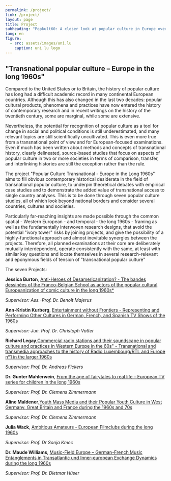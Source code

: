 ```yaml
---
permalink: /project/
link: /project/
layout: page
title: Project
subheading: "Popkult60: A closer look at popular culture in Europe over the long decade of the 1960s"
lang: en
figure:
  - src: assets/images/uni.lu
    caption: uni lu logo
---
```


## "Transnational popular culture – Europe in the long 1960s"
<!-- more -->

Compared to the United States or to Britain, the history of popular culture has long had a difficult academic record in many continental European countries. Although this has also changed in the last two decades: popular cultural products, phenomena and practices have now entered the history of contemporary research and in recent writings on the history of the twentieth century, some are marginal, while some are extensive.

Nevertheless, the potential for recognition of popular culture as a tool for change in social and political conditions is still underestimated, and many relevant topics are still scientifically uncultivated. This is even more true from a transnational point of view and for European-focused examinations. Even if much has been written about methods and concepts of transnational history, clearly delineated, source-based studies that focus on aspects of popular culture in two or more societies in terms of comparison, transfer, and interlinking histories are still the exception rather than the rule.

The project "Popular Culture Transnational - Europe in the Long 1960s" aims to fill obvious contemporary historical desiderata in the field of transnational popular culture, to underpin theoretical debates with empirical case studies and to demonstrate the added value of transnational access to single country analyses. This is to be done through seven popular culture studies, all of which look beyond national borders and consider several countries, cultures and societies.

Particularly far-reaching insights are made possible through the common spatial - Western European - and temporal - the long 1960s - framing as well as the fundamentally interwoven research designs, that avoid the potential "ivory tower" risks by joining projects, and give the possibility of a highly-functional approach and almost inevitable synergies between the projects. Therefore, all planned examinations at their core are deliberately mutually interdependent, operate consistently with the same, at least with similar key questions and locate themselves in several research-relevant and eponymous fields of tension of "transnational popular culture"

The seven Projects: 



**Jessica Burton**, [Anti-Heroes of Desamericanization? - The bandes dessinées of the Franco-Belgian School as actors of the popular cultural Europeanization of comic culture in the long 1960s*](../assets/pdf/burton-en.pdf)


*Supervisor: Ass.-Prof. Dr. Benoît Majerus*



**Ann-Kristin Kurberg**, [Entertainment without Frontiers - Representing and Performing Other Cultures in German, French, and Spanish TV Shows of the 1960s](../assets/pdf/kurberg-en.pdf)


*Supervisor: Jun. Prof. Dr. Christoph Vatter*




**Richard Legay**,[Commercial radio stations and their soundscape in popular culture and practices in Western Europe in the 60s" - Transnational and transmedia approaches to the history of Radio Luxembourg/RTL and Europe n°1 in the larger 1960s](../assets/pdf/legay-en.pdf)


*Supervisor: Prof. Dr. Andreas Fickers*




**Dr. Gunter Mahlerwein**, [From the age of fairytales to real life – European TV series for children in the long 1960s](../assets/pdf/mahlerwein-en.pdf)


*Supervisor: Prof. Dr. Clemens Zimmermann*



**Aline Maldener**,[Youth Mass Media and their Popular Youth Culture in West Germany, Great Britain and France during the 1960s and 70s](../assets/pdf/maldener-en.pdf)


*Supervisor: Prof. Dr. Clemens Zimmermann*



**Julia Wack**, [Ambitious Amateurs - European Filmclubs during the long 1960s](../assets/pdf/wack-en.pdf)


*Supervisor: Prof. Dr Sonja Kmec*



**Dr. Maude Williams**, [Music-Field Europe – German-French Music Entanglements in Transatlantic und Inner-european Exchange Dynamics during the long 1960s](../assets/pdf/williams-en.pdf)


*Supervisor: Prof. Dr. Dietmar Hüser*
